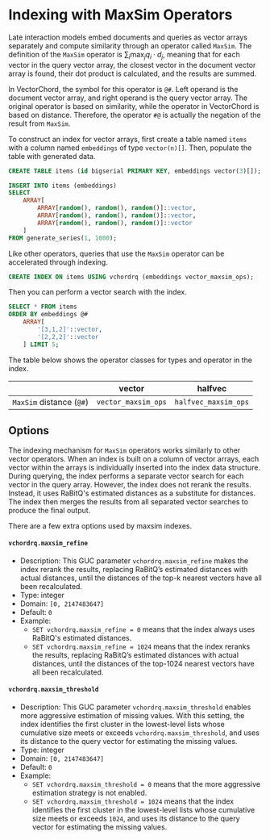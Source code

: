 # Indexing with MaxSim Operators

Late interaction models embed documents and queries as vector arrays separately and compute similarity through an operator called `MaxSim`. The definition of the `MaxSim` operator is $\sum_i \max_j q_i \cdot d_j$, meaning that for each vector in the query vector array, the closest vector in the document vector array is found, their dot product is calculated, and the results are summed.

In VectorChord, the symbol for this operator is `@#`. Left operand is the document vector array, and right operand is the query vector array. The original operator is based on similarity, while the operator in VectorChord is based on distance. Therefore, the operator `#@` is actually the negation of the result from `MaxSim`.

To construct an index for vector arrays, first create a table named `items` with a column named `embeddings` of type `vector(n)[]`. Then, populate the table with generated data.

```sql
CREATE TABLE items (id bigserial PRIMARY KEY, embeddings vector(3)[]);

INSERT INTO items (embeddings) 
SELECT
    ARRAY[
        ARRAY[random(), random(), random()]::vector,
        ARRAY[random(), random(), random()]::vector,
        ARRAY[random(), random(), random()]::vector
    ]
FROM generate_series(1, 1000);
```

Like other operators, queries that use the `MaxSim` operator can be accelerated through indexing.

```sql
CREATE INDEX ON items USING vchordrq (embeddings vector_maxsim_ops);
```

Then you can perform a vector search with the index.

```sql
SELECT * FROM items
ORDER BY embeddings @# 
    ARRAY[
        '[3,1,2]'::vector,
        '[2,2,2]'::vector
    ] LIMIT 5;
```

The table below shows the operator classes for types and operator in the index.

|                          | vector              | halfvec              |
| ------------------------ | ------------------- | -------------------- |
| `MaxSim` distance (`@#`) | `vector_maxsim_ops` | `halfvec_maxsim_ops` |

## Options

The indexing mechanism for `MaxSim` operators works similarly to other vector operators. When an index is built on a column of vector arrays, each vector within the arrays is individually inserted into the index data structure. During querying, the index performs a separate vector search for each vector in the query array. However, the index does not rerank the results. Instead, it uses RaBitQ's estimated distances as a substitute for distances. The index then merges the results from all separated vector searches to produce the final output.

There are a few extra options used by maxsim indexes.

#### `vchordrq.maxsim_refine`
    
- Description: This GUC parameter `vchordrq.maxsim_refine` makes the index rerank the results, replacing RaBitQ’s estimated distances with actual distances, until the distances of the top-k nearest vectors have all been recalculated.
- Type: integer
- Domain: `[0, 2147483647]`
- Default: `0`
- Example:
    - `SET vchordrq.maxsim_refine = 0` means that the index always uses RaBitQ's estimated distances.
    - `SET vchordrq.maxsim_refine = 1024` means that the index reranks the results, replacing RaBitQ’s estimated distances with actual distances, until the distances of the top-1024 nearest vectors have all been recalculated.

#### `vchordrq.maxsim_threshold`

- Description: This GUC parameter `vchordrq.maxsim_threshold` enables more aggressive estimation of missing values. With this setting, the index identifies the first cluster in the lowest-level lists whose cumulative size meets or exceeds `vchordrq.maxsim_threshold`, and uses its distance to the query vector for estimating the missing values.
- Type: integer
- Domain: `[0, 2147483647]`
- Default: `0`
- Example:
    - `SET vchordrq.maxsim_threshold = 0` means that the more aggressive estimation strategy is not enabled.
    - `SET vchordrq.maxsim_threshold = 1024` means that the index identifies the first cluster in the lowest-level lists whose cumulative size meets or exceeds `1024`, and uses its distance to the query vector for estimating the missing values.
